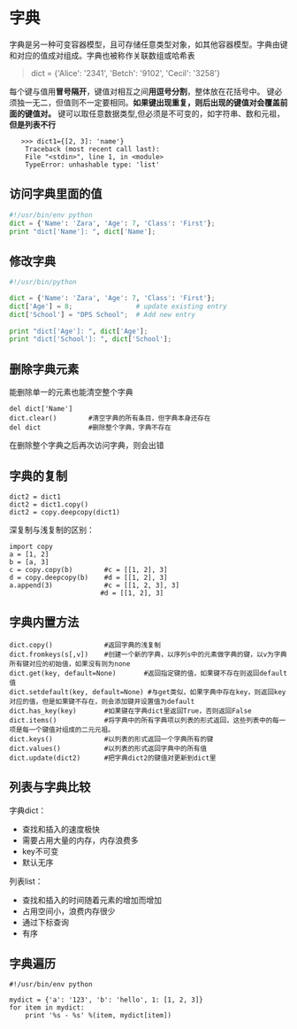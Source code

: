 # 字典

字典是另一种可变容器模型，且可存储任意类型对象，如其他容器模型。字典由键和对应的值成对组成。字典也被称作关联数组或哈希表

>dict = {'Alice': '2341', 'Betch': '9102', 'Cecil': '3258'}

每个键与值用**冒号隔开**，键值对相互之间**用逗号分割**，整体放在花括号中。
键必须独一无二，但值则不一定要相同。**如果键出现重复，则后出现的键值对会覆盖前面的键值对。**
键可以取任意数据类型,但必须是不可变的，如字符串、数和元祖，**但是列表不行**

       >>> dict1={[2, 3]: 'name'}
        Traceback (most recent call last):
        File "<stdin>", line 1, in <module>
        TypeError: unhashable type: 'list'
 

## 访问字典里面的值

```python
#!/usr/bin/env python
dict = {'Name': 'Zara', 'Age': 7, 'Class': 'First'};
print "dict['Name']: ", dict['Name'];
```
## 修改字典

```python
#!/usr/bin/python

dict = {'Name': 'Zara', 'Age': 7, 'Class': 'First'};
dict['Age'] = 8;                # update existing entry
dict['School'] = "DPS School";  # Add new entry
 
print "dict['Age']: ", dict['Age'];
print "dict['School']: ", dict['School'];
```

## 删除字典元素

能删除单一的元素也能清空整个字典

    del dict['Name']
    dict.clear()        #清空字典的所有条目，但字典本身还存在
    del dict            #删除整个字典，字典不存在

在删除整个字典之后再次访问字典，则会出错

## 字典的复制

	dict2 = dict1
	dict2 = dict1.copy()
	dict2 = copy.deepcopy(dict1)

深复制与浅复制的区别：

```
import copy
a = [1, 2]
b = [a, 3]
c = copy.copy(b)        #c = [[1, 2], 3]
d = copy.deepcopy(b)    #d = [[1, 2], 3]
a.append(3)             #c = [[1, 2, 3], 3]
                       #d = [[1, 2], 3]
```

## 字典内置方法

    dict.copy()             #返回字典的浅复制
    dict.fromkeys(s[,v])    #创建一个新的字典，以序列s中的元素做字典的键，以v为字典所有键对应的初始值，如果没有则为none
    dict.get(key, default=None)       #返回指定键的值，如果键不存在则返回default值
    dict.setdefault(key, default=None) #与get类似，如果字典中存在key，则返回key对应的值，但是如果键不存在，则会添加键并设置值为default
    dict.has_key(key)       #如果键在字典dict里返回True，否则返回False
    dict.items()            #将字典中的所有字典项以列表的形式返回，这些列表中的每一项是每一个键值对组成的二元元祖。
    dict.keys()             #以列表的形式返回一个字典所有的键
    dict.values()           #以列表的形式返回字典中的所有值
    dict.update(dict2)      #把字典dict2的键值对更新到dict里

## 列表与字典比较

字典dict：

+ 查找和插入的速度极快
+ 需要占用大量的内存，内存浪费多
+ key不可变
+ 默认无序

列表list：

+ 查找和插入的时间随着元素的增加而增加
+ 占用空间小，浪费内存很少
+ 通过下标查询
+ 有序

## 字典遍历
```
#!/usr/bin/env python

mydict = {'a': '123', 'b': 'hello', 1: [1, 2, 3]}
for item in mydict:
    print '%s - %s' %(item, mydict[item])
```
